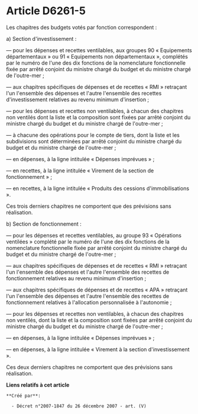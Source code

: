 # Article D6261-5

Les chapitres des budgets votés par fonction correspondent :

a) Section d'investissement :

― pour les dépenses et recettes ventilables, aux groupes 90 « Equipements départementaux » ou 91 « Equipements non
départementaux », complétés par le numéro de l'une des dix fonctions de la nomenclature fonctionnelle fixée par arrêté
conjoint du ministre chargé du budget et du ministre chargé de l'outre-mer ;

― aux chapitres spécifiques de dépenses et de recettes « RMI » retraçant l'un l'ensemble des dépenses et l'autre l'ensemble
des recettes d'investissement relatives au revenu minimum d'insertion ;

― pour les dépenses et recettes non ventilables, à chacun des chapitres non ventilés dont la liste et la composition sont
fixées par arrêté conjoint du ministre chargé du budget et du ministre chargé de l'outre-mer ;

― à chacune des opérations pour le compte de tiers, dont la liste et les subdivisions sont déterminées par arrêté conjoint du
ministre chargé du budget et du ministre chargé de l'outre-mer ;

― en dépenses, à la ligne intitulée « Dépenses imprévues » ;

― en recettes, à la ligne intitulée « Virement de la section de fonctionnement » ;

― en recettes, à la ligne intitulée « Produits des cessions d'immobilisations ».

Ces trois derniers chapitres ne comportent que des prévisions sans réalisation.

b) Section de fonctionnement :

― pour les dépenses et recettes ventilables, au groupe 93 « Opérations ventilées » complété par le numéro de l'une des dix
fonctions de la nomenclature fonctionnelle fixée par arrêté conjoint du ministre chargé du budget et du ministre chargé de
l'outre-mer ;

― aux chapitres spécifiques de dépenses et de recettes « RMI » retraçant l'un l'ensemble des dépenses et l'autre l'ensemble
des recettes de fonctionnement relatives au revenu minimum d'insertion ;

― aux chapitres spécifiques de dépenses et de recettes « APA » retraçant l'un l'ensemble des dépenses et l'autre l'ensemble
des recettes de fonctionnement relatives à l'allocation personnalisée à l'autonomie ;

― pour les dépenses et recettes non ventilables, à chacun des chapitres non ventilés, dont la liste et la composition sont
fixées par arrêté conjoint du ministre chargé du budget et du ministre chargé de l'outre-mer ;

― en dépenses, à la ligne intitulée « Dépenses imprévues » ;

― en dépenses, à la ligne intitulée « Virement à la section d'investissement ».

Ces deux derniers chapitres ne comportent que des prévisions sans réalisation.

**Liens relatifs à cet article**

	**Créé par**:

	  - Décret n°2007-1847 du 26 décembre 2007 - art. (V)
